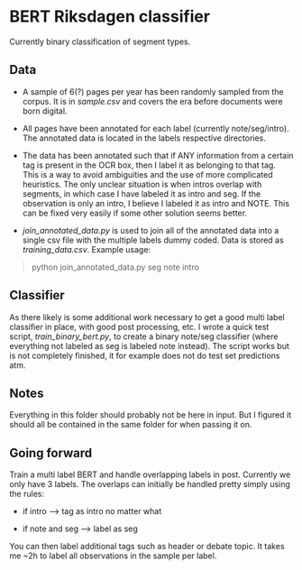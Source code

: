 # BERT Riksdagen classifier

Currently binary classification of segment types.

## Data

- A sample of 6(?) pages per year has been randomly sampled from the corpus. It is in _sample.csv_ and covers the era before documents were born digital.

- All pages have been annotated for each label (currently note/seg/intro). The annotated data is located in the labels respective directories.

- The data has been annotated such that if ANY information from a certain tag is present in the OCR box, then I label it as belonging to that tag. This is a way to avoid ambiguities and the use of more complicated heuristics. The only unclear situation is when intros overlap with segments, in which case I have labeled it as intro and seg. If the observation is only an intro, I believe I labeled it as intro and NOTE. This can be fixed very easily if some other solution seems better.

- _join_annotated_data.py_ is used to join all of the annotated data into a single csv file with the multiple labels dummy coded. Data is stored as _training_data.csv_. Example usage:

> python join_annotated_data.py seg note intro

## Classifier

As there likely is some additional work necessary to get a good multi label classifier in place, with good post processing, etc. I wrote a quick test script, _train_binary_bert.py_,  to create a binary note/seg classifier (where everything not labeled as seg is labeled note instead). The script works but is not completely finished, it for example does not do test set predictions atm.

## Notes

Everything in this folder should probably not be here in input. But I figured it should all be contained in the same folder for when passing it on.

## Going forward

Train a multi label BERT and handle overlapping labels in post.
Currently we only have 3 labels. The overlaps can initially be handled pretty simply using the rules:

- if intro --> tag as intro no matter what

- if note and seg --> label as seg

You can then label additional tags such as header or debate topic. It takes me ~2h to label all observations in the sample per label.

